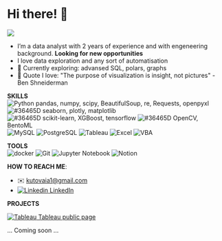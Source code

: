 # Hi there! 👋
![](https://komarev.com/ghpvc/?username=KateK1&color=36465D)

- I’m a data analyst with 2 years of experience and with engeneering background. **Looking for new opportunities** 
- I love data exploration and any sort of automatisation 
- 🌱 Currently exploring: advansed SQL, polars, graphs 
- 💬 Quote I love: "The purpose of visualization is insight, not pictures" - Ben Shneiderman

**SKILLS**  
![Python](https://img.shields.io/static/v1?logo=Python&label=&message=Python&color=36465D&logoColor=AAA&style=flat-square)
pandas, numpy, scipy, BeautifulSoup, re, Requests, openpyxl
![#36465D](https://placehold.co/60x15/36465D/FFFFFF?text=Viz) seaborn, plotly, matplotlib  
![#36465D](https://placehold.co/60x15/36465D/FFFFFF?text=ML) scikit-learn, XGBoost, tensorflow
![#36465D](https://placehold.co/60x15/36465D/FFFFFF?text=Other) OpenCV, BentoML  
![MySQL](https://img.shields.io/static/v1?logo=MySQL&label=&message=MySQL&color=36465D&logoColor=AAA&style=flat-square)
![PostgreSQL](https://img.shields.io/static/v1?logo=PostgreSQL&label=&message=PostgreSQL&color=36465D&logoColor=AAA&style=flat-square)
![Tableau](https://img.shields.io/static/v1?logo=PostgreSQL&label=&message=Tableau&color=36465D&logoColor=AAA&style=flat-square)
![Excel](https://img.shields.io/static/v1?logo=PostgreSQL&label=&message=Excel&color=36465D&logoColor=AAA&style=flat-square)
![VBA](https://img.shields.io/static/v1?logo=PostgreSQL&label=&message=VBA&color=36465D&logoColor=AAA&style=flat-square)

**TOOLS**  
![docker](https://img.shields.io/static/v1?logo=docker&label=&message=docker&color=36465D&logoColor=AAA&style=flat-square)
![Git](https://img.shields.io/static/v1?logo=git&label=&message=Git&color=36465D&logoColor=AAA&style=flat-square)
![Jupyter Notebook](https://img.shields.io/static/v1?logo=Jupyter&label=&message=JupyterNotebook&color=36465D&logoColor=AAA&style=flat-square)
![Notion](https://img.shields.io/static/v1?logo=Notion&label=&message=Notion&color=36465D&logoColor=AAA&style=flat-square)

**HOW TO REACH ME**:
  - ✉️ kutovaia1@gmail.com
  - [![Linkedin](https://i.stack.imgur.com/gVE0j.png) LinkedIn](https://www.linkedin.com/in/katekut1/)
&nbsp;

**PROJECTS**  
  
[![Tableau](https://img.shields.io/static/v1?logo=tableau&label=&message=->&color=36465D&logoColor=AAA&style=flat-square) Tableau public page](https://public.tableau.com/app/profile/kate5782)

... Coming soon ...

<!---
KateK1/KateK1 is a ✨ special ✨ repository because its `README.md` (this file) appears on your GitHub profile.
You can click the Preview link to take a look at your changes.
--->

